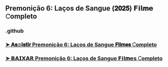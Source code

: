 ## Premonição 6: Laços de Sangue (𝟐𝟎𝟐𝟓) 𝗙𝗶𝗹𝐦𝗲 𝙲ompleto

### .github

### [➤ 𝐀𝐬𝚜𝐢𝐬𝐭𝐢𝐫 Premonição 6: Laços de Sangue 𝗙𝗶𝗹𝐦𝗲𝘀 𝙲ompleto](https://watching4khdmovies.blogspot.com/2025/05/final-destination-pt.html)

### [➤ 𝗕𝗔𝗜𝗫𝗔𝗥 Premonição 6: Laços de Sangue 𝗙𝗶𝗹𝐦𝗲𝘀 𝙲ompleto](https://watching4khdmovies.blogspot.com/2025/05/final-destination-pt.html)

